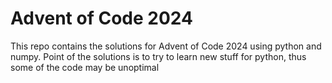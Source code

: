 # Advent of Code 2024
This repo contains the solutions for Advent of Code 2024 using python and numpy. Point of the solutions is to try to learn new stuff for python, thus some of the code may be unoptimal
